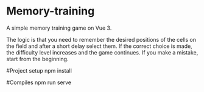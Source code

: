 # Memory-training
A simple memory training game on Vue 3.

The logic is that you need to remember the desired positions of the cells on the field and after a short delay select them.
If the correct choice is made, the difficulty level increases and the game continues.
If you make a mistake, start from the beginning.

#Project setup
npm install

#Compiles
npm run serve
